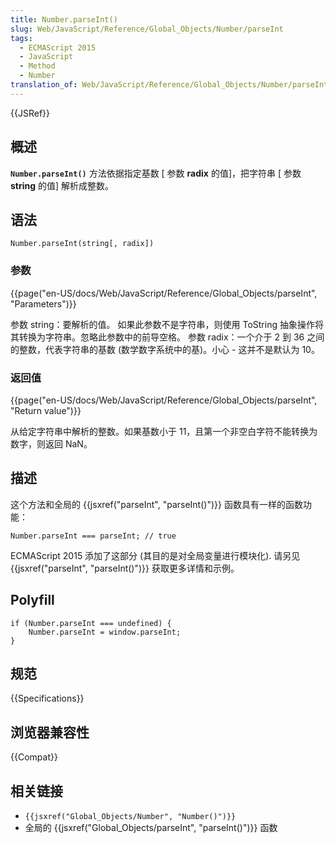 ```yaml
---
title: Number.parseInt()
slug: Web/JavaScript/Reference/Global_Objects/Number/parseInt
tags:
  - ECMAScript 2015
  - JavaScript
  - Method
  - Number
translation_of: Web/JavaScript/Reference/Global_Objects/Number/parseInt
---
```

{{JSRef}}

## 概述

**`Number.parseInt()`** 方法依据指定基数 \[ 参数 **radix** 的值]，把字符串 \[ 参数 **string** 的值] 解析成整数。

## 语法

```plain
Number.parseInt(string[, radix])
```

### 参数

{{page("en-US/docs/Web/JavaScript/Reference/Global_Objects/parseInt", "Parameters")}}

参数 string：要解析的值。 如果此参数不是字符串，则使用 ToString 抽象操作将其转换为字符串。忽略此参数中的前导空格。
参数 radix：一个介于 2 到 36 之间的整数，代表字符串的基数 (数学数字系统中的基)。小心 - 这并不是默认为 10。

### 返回值

{{page("en-US/docs/Web/JavaScript/Reference/Global_Objects/parseInt", "Return value")}}

从给定字符串中解析的整数。如果基数小于 11，且第一个非空白字符不能转换为数字，则返回 NaN。

## 描述

这个方法和全局的 {{jsxref("parseInt", "parseInt()")}} 函数具有一样的函数功能：

```plain
Number.parseInt === parseInt; // true
```

ECMAScript 2015 添加了这部分 (其目的是对全局变量进行模块化). 请另见 {{jsxref("parseInt", "parseInt()")}} 获取更多详情和示例。

## Polyfill

```plain
if (Number.parseInt === undefined) {
    Number.parseInt = window.parseInt;
}
```

## 规范

{{Specifications}}

## 浏览器兼容性

{{Compat}}

## 相关链接

- `{{jsxref("Global_Objects/Number", "Number()")}}`
- 全局的 {{jsxref("Global_Objects/parseInt", "parseInt()")}} 函数

